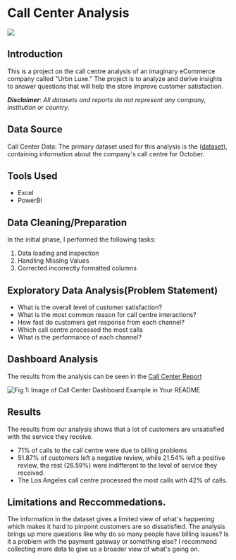 # Call Center Analysis

![](cdc-_XLJy3h77cw-unsplash.jpg)

## Introduction
This is a project on the call centre analysis of an imaginary eCommerce company called "Urbn Luxe." The project is to analyze and derive insights to answer questions that will help the store improve customer satisfaction.

**_Disclaimer_**: _All datasets and reports do not represent any company, institution or country_. 

## Data Source
Call Center Data: The primary dataset used for this analysis is the ([dataset](https://github.com/Crowei-Gibson/Call-center-analysis#:~:text=2%20Commits-,Call%20Center.csv,-uploading%20files)), containing information about the company's call centre for October.

## Tools Used
- Excel
- PowerBI

## Data Cleaning/Preparation
In the initial phase, I performed the following tasks:
1. Data loading and inspection
2. Handling Missing Values
3. Corrected incorrectly formatted columns

## Exploratory Data Analysis(Problem Statement)
- What is the overall level of customer satisfaction?
- What is the most common reason for call centre interactions?
- How fast do customers get response from each channel?
- Which call centre processed the most calls
- What is the performance of each channel?

## Dashboard Analysis

The results from the analysis can be seen in the [Call Center Report](https://github.com/croweigibson/Call-center-analysis/blob/38adf5d2d88f79d6714f7900d5011d38aaa1eef0/Call%20center%20report.pbix)

![Fig 1: Image of Call Center Dashboard](https://dev-to-uploads.s3.amazonaws.com/uploads/articles/j9ntrba1hq3c9ewu88y3.png)
Example in Your README


## Results
The results from our analysis shows that a lot of customers are unsatisfied with the service they receive. 
- 71% of calls to the call centre were due to billing problems
- 51.87% of customers left a negative review, while 21.54% left a positive review, the rest (26.59%) were indifferent to the level of service they received.
- The Los Angeles call centre processed the most calls with 42% of calls. 

## Limitations and Reccommedations. 
 The information in the dataset gives a limited view of what's happening which makes it hard to pinpoint customers are so dissatisfied. The analysis brings up more questions like why do so many people have billing issues? Is it a problem with the payment gateway or something else? I recommend collecting more data to give us a broader view of what's going on.